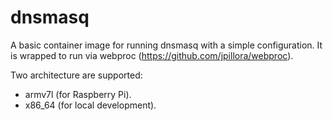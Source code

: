 # dnsmasq

A basic container image for running dnsmasq with a simple configuration.
It is wrapped to run via webproc (https://github.com/jpillora/webproc).

Two architecture are supported:
* armv7l (for Raspberry Pi).
* x86_64 (for local development).
